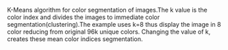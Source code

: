 K-Means algorithm for color segmentation of images.The k value is the color index and divides the images to immediate 
color segmentation(clustering).The example uses k=8 thus display the image in 8 color reducing from original 96k unique colors.
Changing the value of k, creates these mean color indices segmentation.
